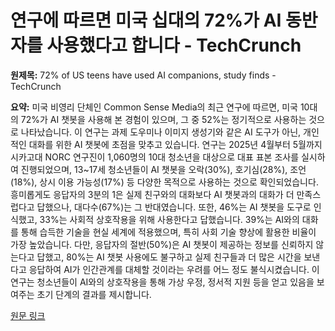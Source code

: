 # 연구에 따르면 미국 십대의 72%가 AI 동반자를 사용했다고 합니다 - TechCrunch

**원제목:** 72% of US teens have used AI companions, study finds - TechCrunch

**요약:** 미국 비영리 단체인 Common Sense Media의 최근 연구에 따르면, 미국 10대의 72%가 AI 챗봇을 사용해 본 경험이 있으며, 그 중 52%는 정기적으로 사용하는 것으로 나타났습니다. 이 연구는 과제 도우미나 이미지 생성기와 같은 AI 도구가 아닌, 개인적인 대화를 위한 AI 챗봇에 초점을 맞추고 있습니다.  연구는 2025년 4월부터 5월까지 시카고대 NORC 연구진이 1,060명의 10대 청소년을 대상으로 대표 표본 조사를 실시하여 진행되었으며,  13~17세 청소년들이 AI 챗봇을 오락(30%), 호기심(28%), 조언(18%), 상시 이용 가능성(17%) 등 다양한 목적으로 사용하는 것으로 확인되었습니다.  흥미롭게도 응답자의 3분의 1은 실제 친구와의 대화보다 AI 챗봇과의 대화가 더 만족스럽다고 답했으나, 대다수(67%)는 그 반대였습니다.  또한, 46%는 AI 챗봇을 도구로 인식했고, 33%는 사회적 상호작용을 위해 사용한다고 답했습니다.  39%는 AI와의 대화를 통해 습득한 기술을 현실 세계에 적용했으며, 특히 사회 기술 향상에 활용한 비율이 가장 높았습니다.  다만, 응답자의 절반(50%)은 AI 챗봇이 제공하는 정보를 신뢰하지 않는다고 답했고,  80%는 AI 챗봇 사용에도 불구하고 실제 친구들과 더 많은 시간을 보낸다고 응답하여 AI가 인간관계를 대체할 것이라는 우려를 어느 정도 불식시켰습니다.  이 연구는 청소년들이 AI와의 상호작용을 통해 가상 우정, 정서적 지원 등을 얻고 있음을 보여주는 초기 단계의 결과를 제시합니다.

[원문 링크](https://techcrunch.com/2025/07/21/72-of-u-s-teens-have-used-ai-companions-study-finds/)
